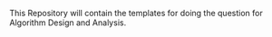 This Repository will contain the templates for doing the question for Algorithm Design and Analysis. 